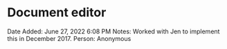 # Document editor

Date Added: June 27, 2022 6:08 PM
Notes: Worked with Jen to implement this in December 2017. 
Person: Anonymous